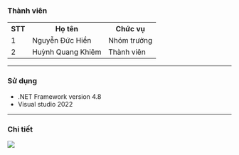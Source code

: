 <h3>Thành viên</h3>
<table>
  <tr>
    <th>STT</th>
    <th>Họ tên</th>
    <th>Chức vụ</th>
  </tr>
  <tr>
    <td>1</td>
    <td>Nguyễn Đức Hiền</td>
    <td>Nhóm trưởng</td>
  </tr>
  <tr>
    <td>2</td>
    <td>Huỳnh Quang Khiêm</td>
    <td>Thành viên</td>
  </tr>
</table>
<hr>
<h3>Sử dụng</h3>
<ul>
  <li>.NET Framework version 4.8</li>
  <li>Visual studio 2022</li>
</ul>
<hr>
<h3>Chi tiết</h3>
<img src="file:///E:/Nam_4/HK1/PTPM_AI/Untitled-1.png"/>
